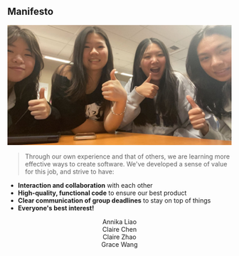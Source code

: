 ## Manifesto

![](images/gaccgroup.jpg)

> Through our own experience and that of others, we are learning more effective ways to create software. We've developed a sense of value for this job, and strive to have: 

- **Interaction and collaboration** with each other
- **High-quality, functional code** to ensure our best product
- **Clear communication of group deadlines** to stay on top of things 
- **Everyone's best interest!**

<p style="text-align: center;">Annika Liao<br>Claire Chen<br>Claire Zhao<br>Grace Wang</p>